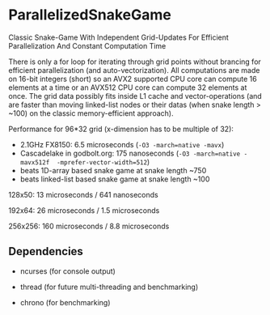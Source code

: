 # ParallelizedSnakeGame
Classic Snake-Game With Independent Grid-Updates For Efficient Parallelization And Constant Computation Time

There is only a for loop for iterating through grid points without brancing for efficient parallelization (and auto-vectorization). All computations are made on 16-bit integers (short) so an AVX2 supported CPU core can compute 16 elements at a time or an AVX512 CPU core can compute 32 elements at once. The grid data possibly fits inside L1 cache and vector-operations (and are faster than moving linked-list nodes or their datas (when snake length  > ~100) on the classic memory-efficient approach).

Performance for 96*32 grid (x-dimension has to be multiple of 32):

- 2.1GHz FX8150: 6.5 microseconds  (```-O3 -march=native -mavx```)
- Cascadelake in godbolt.org: 175 nanoseconds (```-O3 -march=native -mavx512f  -mprefer-vector-width=512```)
- beats 1D-array based snake game at snake length ~750
- beats linked-list based snake game at snake length ~100

128x50: 13 microseconds / 641 nanoseconds

192x64: 26 microseconds / 1.5 microseconds

256x256: 160 microseconds / 8.8 microseconds

## Dependencies

- ncurses (for console output)

- thread (for future multi-threading and benchmarking)

- chrono (for benchmarking)
